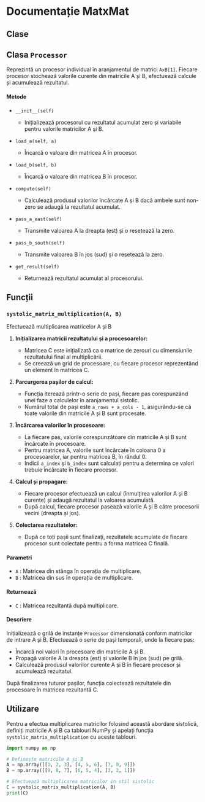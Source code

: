 # Documentație MatxMat

## Clase

## Clasa `Processor`
Reprezintă un procesor individual în aranjamentul de matrici `AxB[1]`. Fiecare procesor stochează valorile curente din matricile A și B, efectuează calcule și acumulează rezultatul.

#### Metode

- `__init__(self)`
  - Inițializează procesorul cu rezultatul acumulat zero și variabile pentru valorile matricilor A și B.

- `load_a(self, a)`
  - Încarcă o valoare din matricea A în procesor.

- `load_b(self, b)`
  - Încarcă o valoare din matricea B în procesor.

- `compute(self)`
  - Calculează produsul valorilor încărcate A și B dacă ambele sunt non-zero se adaugă la rezultatul acumulat.

- `pass_a_east(self)`
  - Transmite valoarea A la dreapta (est) și o resetează la zero.

- `pass_b_south(self)`
  - Transmite valoarea B în jos (sud) și o resetează la zero.

- `get_result(self)`
  - Returnează rezultatul acumulat al procesorului.

## Funcții

### `systolic_matrix_multiplication(A, B)`

Efectuează multiplicarea matricelor A și B

1. **Inițializarea matricii rezultatului și a procesoarelor:**
   - Matricea C este inițializată ca o matrice de zerouri cu dimensiunile rezultatului final al multiplicării.
   - Se creează un grid de procesoare, cu fiecare procesor reprezentând un element în matricea C.

2. **Parcurgerea pașilor de calcul:**
   - Funcția iterează printr-o serie de pași, fiecare pas corespunzând unei faze a calculelor în aranjamentul sistolic.
   - Numărul total de pași este `a_rows + a_cols - 1`, asigurându-se că toate valorile din matricile A și B sunt procesate.

3. **Încărcarea valorilor în procesoare:**
   - La fiecare pas, valorile corespunzătoare din matricile A și B sunt încărcate în procesoare.
   - Pentru matricea A, valorile sunt încărcate în coloana 0 a procesoarelor, iar pentru matricea B, în rândul 0.
   - Indicii `a_index` și `b_index` sunt calculați pentru a determina ce valori trebuie încărcate în fiecare procesor.

4. **Calcul și propagare:**
   - Fiecare procesor efectuează un calcul (înmulțirea valorilor A și B curente) și adaugă rezultatul la valoarea acumulată.
   - După calcul, fiecare procesor pasează valorile A și B către procesorii vecini (dreapta și jos).

5. **Colectarea rezultatelor:**
   - După ce toți pașii sunt finalizați, rezultatele acumulate de fiecare procesor sunt colectate pentru a forma matricea C finală.

#### Parametri

- `A` : Matricea din stânga în operația de multiplicare.
- `B` : Matricea din sus în operația de multiplicare.

#### Returnează

- `C` : Matricea rezultantă după multiplicare.

#### Descriere

Inițializează o grilă de instanțe `Processor` dimensionată conform matricilor de intrare A și B. Efectuează o serie de pași temporali, unde la fiecare pas:

- Încarcă noi valori în procesoare din matricile A și B.
- Propagă valorile A la dreapta (est) și valorile B în jos (sud) pe grilă.
- Calculează produsul valorilor curente A și B în fiecare procesor și acumulează rezultatul.

După finalizarea tuturor pașilor, funcția colectează rezultatele din procesoare în matricea rezultantă C.

## Utilizare

Pentru a efectua multiplicarea matricilor folosind această abordare sistolică, definiți matricile A și B ca tablouri NumPy și apelați funcția `systolic_matrix_multiplication` cu aceste tablouri.

```python
import numpy as np

# Definește matricile A și B
A = np.array([[1, 2, 3], [4, 5, 6], [7, 8, 9]])
B = np.array([[9, 8, 7], [6, 5, 4], [3, 2, 1]])

# Efectuează multiplicarea matricilor in stil sistolic
C = systolic_matrix_multiplication(A, B)
print(C)
